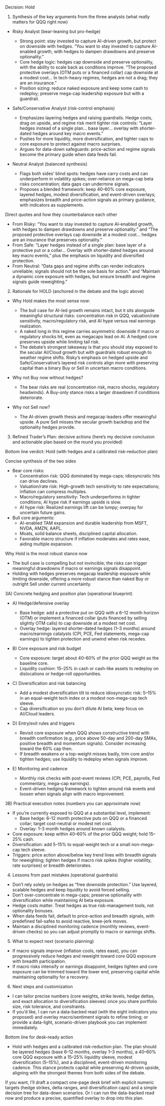 Decision: Hold

1) Synthesis of the key arguments from the three analysts (what really matters for QQQ right now)

- Risky Analyst (bear-leaning but pro-hedge)
  - Strong point: stay invested to capture AI-driven growth, but protect on downside with hedges. “You want to stay invested to capture AI-enabled growth, with hedges to dampen drawdowns and preserve optionality.”
  - Core hedge logic: hedges cap downside and preserve optionality, with the ability to scale back as conditions improve. “The proposed protective overlays (OTM puts or a financed collar) cap downside at a modest cost… In tech-heavy regimes, hedges are not a drag; they are an insurance.”
  - Position sizing: reduce naked exposure and keep some cash to redeploy; preserve mega-cap leadership exposure but with a guardrail.
  
- Safe/Conservative Analyst (risk-control emphasis)
  - Emphasizes layering hedges and raising guardrails. Hedge costs, drag on upside, and regime risk merit tighter risk controls: “Layer hedges instead of a single plan… base layer… overlay with shorter-dated hedges around key macro events.”
  - Pushes for more liquidity, more diversification, and tighter caps to core exposure to protect against macro surprises.
  - Argues for data-down safeguards: price-action and regime signals become the primary guide when data feeds fail.

- Neutral Analyst (balanced synthesis)
  - Flags both sides’ blind spots: hedges have carry costs and can underperform in volatility spikes; over-reliance on mega-cap beta risks concentration; data gaps can undermine signals.
  - Proposes a blended framework: keep 40–60% core exposure, layered hedges, modest diversification, and event-driven overlays; emphasizes breadth and price-action signals as primary guidance, with indicators as supplements.

Direct quotes and how they counterbalance each other
- From Risky: “You want to stay invested to capture AI-enabled growth, with hedges to dampen drawdowns and preserve optionality.” and “The proposed protective overlays cap downside at a modest cost… hedges are an insurance that preserves optionality.”
- From Safe: “Layer hedges instead of a single plan: base layer of a protective put or a collar… Overlay with shorter-dated hedges around key macro events,” plus the emphasis on liquidity and diversified protection.
- From Neutral: “Data gaps and regime shifts can render indicators unreliable; signals should not be the sole basis for action.” and “Maintain a dynamic core exposure with hedges, but ensure breadth and regime signals guide reweighting.”

2) Rationale for HOLD (anchored in the debate and the logic above)

- Why Hold makes the most sense now:
  - The bull case for AI-led growth remains intact, but it sits alongside meaningful structural risks: concentration risk in QQQ, valuation/rate sensitivity, macro/regulatory risk, and AI hype versus real earnings realization.
  - A naked long in this regime carries asymmetric downside if macro or regulatory shocks hit, even as megacaps lead on AI. A hedged core preserves upside while limiting tail risk.
  - The debate’s strongest takeaway is that you should stay exposed to the secular AI/Cloud growth but with guardrails robust enough to weather regime shifts. Risky’s emphasis on hedged upside and Safe/Conservative’s layered risk controls align more with preserving capital than a binary Buy or Sell in uncertain macro conditions.

- Why not Buy now without hedges?
  - The bear risks are real (concentration risk, macro shocks, regulatory headwinds). A Buy-only stance risks a larger drawdown if conditions deteriorate.

- Why not Sell now?
  - The AI-driven growth thesis and megacap leaders offer meaningful upside. A pure Sell misses the secular growth backdrop and the optionality hedges provide.

3) Refined Trader’s Plan: decisive actions (here’s my decisive conclusion and actionable plan based on the round you provided)

Bottom line verdict: Hold (with hedges and a calibrated risk-reduction plan)

Concise synthesis of the two sides
- Bear core risks:
  - Concentration risk: QQQ dominated by mega-caps; idiosyncratic hits can drive declines.
  - Valuation/rate risk: High-growth tech sensitivity to rate expectations; inflation can compress multiples.
  - Macro/regulatory sensitivity: Tech underperforms in tighter conditions; AI hype risk if earnings upside is slow.
  - AI hype risk: Realized earnings lift can be lumpy; overpay for uncertain future gains.
- Bull core arguments:
  - AI-enabled TAM expansion and durable leadership from MSFT, NVDA, AMZN, AAPL.
  - Moats, solid balance sheets, disciplined capital allocation.
  - Favorable macro structure if inflation moderates and rates ease, aiding multiple expansion.

Why Hold is the most robust stance now
- The bull case is compelling but not invincible; the risks can trigger meaningful drawdowns if macro or earnings signals disappoint.
- Holding with hedges preserves megacap leadership exposure while limiting downside, offering a more robust stance than naked Buy or outright Sell under current uncertainty.

3A) Concrete hedging and position plan (operational blueprint)

- A) Hedge/defensive overlay
  - Base hedge: add a protective put on QQQ with a 6–12 month horizon (OTM) or implement a financed collar (puts financed by selling slightly OTM calls) to cap downside at a modest net cost.
  - Overlay hedge: layered shorter-dated hedges (1–3 months) around macro/earnings catalysts (CPI, PCE, Fed statements, mega-cap earnings) to tighten protection and unwind when risk recedes.

- B) Core exposure and risk budget
  - Core exposure: target about 40–60% of the prior QQQ weight as the baseline core.
  - Liquidity cushion: 15–25% in cash or cash-like assets to redeploy on dislocations or hedge-roll opportunities.

- C) Diversification and risk balancing
  - Add a modest diversification tilt to reduce idiosyncratic risk: 5–15% in an equal-weight tech index or a modest non-mega-cap tech sleeve.
  - Cap diversification so you don’t dilute AI beta; keep focus on AI/Cloud leaders.

- D) Entry/exit rules and triggers
  - Revisit core exposure when QQQ shows constructive trend with breadth confirmation (e.g., price above 50-day and 200-day SMAs, positive breadth and momentum signals). Consider increasing toward the 60% cap then.
  - If breadth weakens or a top-weight misses badly, trim core and/or tighten hedges; use liquidity to redeploy when signals improve.

- E) Monitoring and cadence
  - Monthly risk checks with post-event reviews (CPI, PCE, payrolls, Fed commentary, mega-cap earnings).
  - Event-driven hedging framework to tighten around risk events and loosen when signals align with macro improvement.

3B) Practical execution notes (numbers you can approximate now)
- If you’re currently exposed to QQQ at a substantial level, implement:
  - Base hedge: 6–12 month protective puts on QQQ or a financed collar; target cost-neutral or modest net cost.
  - Overlay: 1–3 month hedges around known catalysts.
- Core exposure: keep within 40–60% of the prior QQQ weight; hold 15–25% cash.
- Diversification: add 5–15% to equal-weight tech or a small non-mega-cap tech sleeve.
- Triggers: price action above/below key trend lines with breadth signals for reweighting; tighten hedges if macro risk spikes (higher volatility, rate surprises) or breadth deteriorates.

4) Lessons from past mistakes (operational guardrails)

- Don’t rely solely on hedges as “free downside protection.” Use layered, scalable hedges and keep liquidity to avoid forced selling.
- Don’t over-concentrate in mega-caps; preserve optionality with diversification while maintaining AI beta exposure.
- Hedge costs matter. Treat hedges as true risk-management tools, not optionality bonuses.
- When data feeds fail, default to price-action and breadth signals, with predefined fail-safes to avoid reactive, knee-jerk moves.
- Maintain a disciplined monitoring cadence (monthly reviews, event-driven checks) so you can adjust promptly to macro or earnings shifts.

5) What to expect next (scenario planning)

- If macro signals improve (inflation cools, rates ease), you can progressively reduce hedges and reweight toward core QQQ exposure with breadth participation.
- If macro risks intensify or earnings disappoint, hedges tighten and core exposure can be trimmed toward the lower end, preserving capital while maintaining optionality for a recovery.

6) Next steps and customization

- I can tailor precise numbers (core weights, strike levels, hedge deltas, and exact allocation to diversification sleeves) once you share portfolio size, risk tolerance, and constraints.
- If you’d like, I can run a data-backed read (with the eight indicators you proposed) and overlay macro/sentiment signals to refine timing; or provide a data-light, scenario-driven playbook you can implement immediately.

Bottom line for desk-ready action
- Hold with hedges and a calibrated risk-reduction plan. The plan should be layered hedges (base 6–12 months, overlay 1–3 months), a 40–60% core QQQ exposure with a 15–25% liquidity sleeve, modest diversification (5–15%), and a disciplined, event-driven monitoring cadence. This stance protects capital while preserving AI-driven upside, aligning with the strongest themes from both sides of the debate.

If you want, I’ll draft a compact one-page desk brief with explicit numeric targets (hedge strikes, delta ranges, and diversification caps) and a simple decision tree for data-down scenarios. Or I can run the data-backed read now and produce a precise, quantified overlay to drop into this plan.